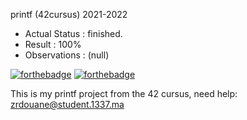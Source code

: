 printf (42cursus) 2021-2022

- Actual Status : finished.
- Result        : 100%
- Observations : (null)

[![forthebadge](https://forthebadge.com/images/badges/made-with-c.svg)](https://forthebadge.com)
[![forthebadge](https://forthebadge.com/images/badges/built-with-love.svg)](https://forthebadge.com)

This is my printf project from the 42 cursus,
need help:
 zrdouane@student.1337.ma

